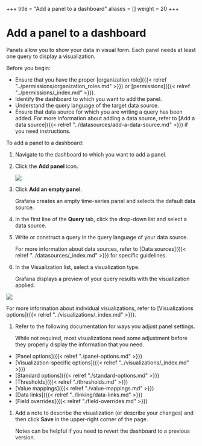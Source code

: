 +++
title = "Add a panel to a dashboard"
aliases = []
weight = 20
+++

# Add a panel to a dashboard

Panels allow you to show your data in visual form. Each panel needs at least one query to display a visualization.

Before you begin:

- Ensure that you have the proper [organization role]({{< relref "../permissions/organization_roles.md" >}}) or [permissions]({{< relref "../permissions/_index.md" >}}).
- Identify the dashboard to which you want to add the panel.
- Understand the query language of the target data source.
- Ensure that data source for which you are writing a query has been added. For more information about adding a data source, refer to [Add a data source]({{< relref "../datasources/add-a-data-source.md" >}}) if you need instructions.

To add a panel to a dashboard:

1. Navigate to the dashboard to which you want to add a panel.
1. Click the **Add panel** icon.

   ![](/static/img/docs/panels/add-panel-icon-7-0.png)

1. Click **Add an empty panel**.

   Grafana creates an empty time-series panel and selects the default data source.

1. In the first line of the **Query** tab, click the drop-down list and select a data source.

1. Write or construct a query in the query language of your data source.

   For more information about data sources, refer to [Data sources]({{< relref "../datasources/_index.md" >}}) for specific guidelines.

1. In the Visualization list, select a visualization type.

   Grafana displays a preview of your query results with the visualization applied.

![](/static/img/docs/panel-editor/select-visualization-8-0.png)

For more information about individual visualizations, refer to [Visualizations options]({{< relref "../visualizations/_index.md" >}}).

1. Refer to the following documentation for ways you adjust panel settings.

   While not required, most visualizations need some adjustment before they properly display the information that you need.

- [Panel options]({{< relref "./panel-options.md" >}})
- [Visualization-specific options]({{< relref "../visualizations/_index.md" >}})
- [Standard options]({{< relref "./standard-options.md" >}})
- [Thresholds]({{< relref "./thresholds.md" >}})
- [Value mappings]({{< relref "./value-mappings.md" >}})
- [Data links]({{< relref "../linking/data-links.md" >}})
- [Field overrides]({{< relref "./field-overrides.md" >}})

1. Add a note to describe the visualization (or describe your changes) and then click **Save** in the upper-right corner of the page.

   Notes can be helpful if you need to revert the dashboard to a previous version.

